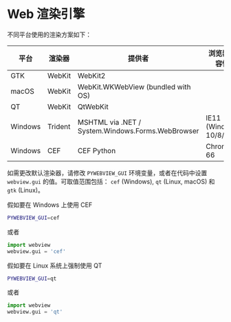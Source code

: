 # Web 渲染引擎

不同平台使用的渲染方案如下：

| 平台 | 渲染器 | 提供者 | 浏览器兼容性 |
|----------|----------|---------------------------------------------------|-----------------------|
| GTK      | WebKit   | WebKit2                                           |                       |
| macOS    | WebKit   | WebKit.WKWebView (bundled with OS)                |                       |
| QT       | WebKit   | QtWebKit                                          |                       |
| Windows  | Trident  | MSHTML via .NET / System.Windows.Forms.WebBrowser | IE11 (Windows 10/8/7) |
| Windows  | CEF      | CEF Python                                        | Chrome 66             |


如需更改默认渲染器，请修改 `PYWEBVIEW_GUI` 环境变量，或者在代码中设置 `webview.gui` 的值。可取值范围包括： `cef` (Windows), `qt` (Linux, macOS) 和 `gtk` (Linux)。


假如要在 Windows 上使用 CEF

``` bash
PYWEBVIEW_GUI=cef
```

或者

``` python
import webview
webview.gui = 'cef'
```

假如要在 Linux 系统上强制使用 QT

``` bash
PYWEBVIEW_GUI=qt
```

或者

``` python
import webview
webview.gui = 'qt'
```